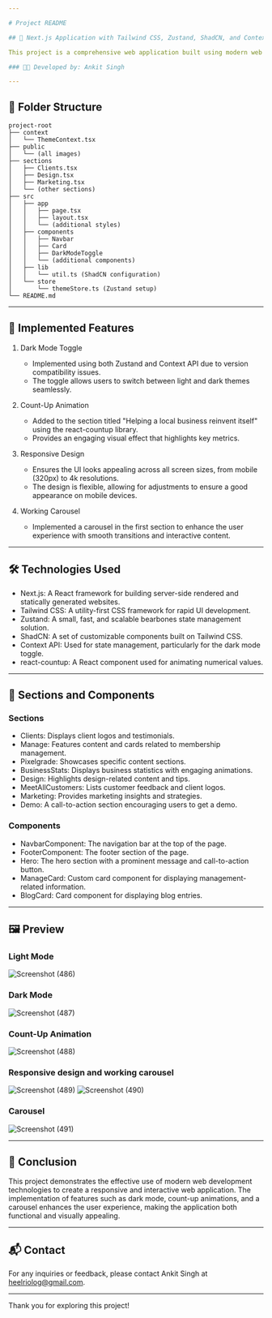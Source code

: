 ```yaml
---

# Project README

## 📘 Next.js Application with Tailwind CSS, Zustand, ShadCN, and Context API

This project is a comprehensive web application built using modern web technologies including Next.js, Tailwind CSS, Zustand, ShadCN, and Context API. The application showcases a well-structured and responsive design, optimized for various screen sizes ranging from mobile devices to 4k screens. The implementation emphasizes readability, scalability, and maintainability.

### 👨‍💻 Developed by: Ankit Singh

---
```


## 📂 Folder Structure

```
project-root
├── context
│   └── ThemeContext.tsx
├── public
│   └── (all images)
├── sections
│   ├── Clients.tsx
│   ├── Design.tsx
│   ├── Marketing.tsx
│   └── (other sections)
├── src
│   ├── app
│   │   ├── page.tsx
│   │   ├── layout.tsx
│   │   └── (additional styles)
│   ├── components
│   │   ├── Navbar
│   │   ├── Card
│   │   ├── DarkModeToggle
│   │   └── (additional components)
│   ├── lib
│   │   └── util.ts (ShadCN configuration)
│   └── store
│       └── themeStore.ts (Zustand setup)
└── README.md

```
---

## 🚀 Implemented Features

1. Dark Mode Toggle
   - Implemented using both Zustand and Context API due to version compatibility issues.
   - The toggle allows users to switch between light and dark themes seamlessly.

2. Count-Up Animation
   - Added to the section titled "Helping a local business reinvent itself" using the react-countup library.
   - Provides an engaging visual effect that highlights key metrics.

3. Responsive Design
   - Ensures the UI looks appealing across all screen sizes, from mobile (320px) to 4k resolutions.
   - The design is flexible, allowing for adjustments to ensure a good appearance on mobile devices.

4. Working Carousel
   - Implemented a carousel in the first section to enhance the user experience with smooth transitions and interactive content.

---

## 🛠 Technologies Used

- Next.js: A React framework for building server-side rendered and statically generated websites.
- Tailwind CSS: A utility-first CSS framework for rapid UI development.
- Zustand: A small, fast, and scalable bearbones state management solution.
- ShadCN: A set of customizable components built on Tailwind CSS.
- Context API: Used for state management, particularly for the dark mode toggle.
- react-countup: A React component used for animating numerical values.

---

## 📑 Sections and Components

### Sections

- Clients: Displays client logos and testimonials.
- Manage: Features content and cards related to membership management.
- Pixelgrade: Showcases specific content sections.
- BusinessStats: Displays business statistics with engaging animations.
- Design: Highlights design-related content and tips.
- MeetAllCustomers: Lists customer feedback and client logos.
- Marketing: Provides marketing insights and strategies.
- Demo: A call-to-action section encouraging users to get a demo.

### Components

- NavbarComponent: The navigation bar at the top of the page.
- FooterComponent: The footer section of the page.
- Hero: The hero section with a prominent message and call-to-action button.
- ManageCard: Custom card component for displaying management-related information.
- BlogCard: Card component for displaying blog entries.

---

## 🖼 Preview
### Light Mode
![Screenshot (486)](https://github.com/RIOLOG/PPA-Assignment/assets/84015430/fd387081-c4cf-4494-b0f4-9d114d032aab)


### Dark Mode
![Screenshot (487)](https://github.com/RIOLOG/PPA-Assignment/assets/84015430/26d8f62c-4a6b-4a3c-b563-62c8d7d81434)


### Count-Up Animation
![Screenshot (488)](https://github.com/RIOLOG/PPA-Assignment/assets/84015430/f44d00f0-dce4-402f-9d63-9d6b1f565015)


### Responsive design and working carousel
![Screenshot (489)](https://github.com/RIOLOG/PPA-Assignment/assets/84015430/fef51a27-e85b-43c9-8148-ea292396cc82)
![Screenshot (490)](https://github.com/RIOLOG/PPA-Assignment/assets/84015430/c18edabd-4cd5-448b-aefb-9381b5b9b87f)


### Carousel
![Screenshot (491)](https://github.com/RIOLOG/PPA-Assignment/assets/84015430/86bda829-918a-4854-a94d-57c4e057201e)


---

## 📜 Conclusion

This project demonstrates the effective use of modern web development technologies to create a responsive and interactive web application. The implementation of features such as dark mode, count-up animations, and a carousel enhances the user experience, making the application both functional and visually appealing.

---

## 📬 Contact

For any inquiries or feedback, please contact Ankit Singh at [heelriolog@gmail.com](mailto:heelriolog@gmail.com).

---

Thank you for exploring this project!
